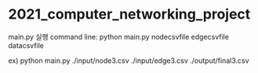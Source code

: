 # 2021_computer_networking_project

main.py 실행 command line: python main.py nodecsvfile edgecsvfile datacsvfile

ex) python main.py ./input/node3.csv ./input/edge3.csv ./output/final3.csv
